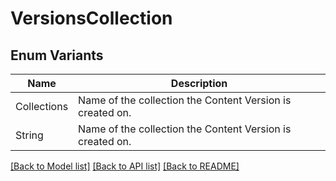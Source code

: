 # VersionsCollection

## Enum Variants

| Name | Description |
|---- | -----|
| Collections | Name of the collection the Content Version is created on. |
| String | Name of the collection the Content Version is created on. |

[[Back to Model list]](../README.md#documentation-for-models) [[Back to API list]](../README.md#documentation-for-api-endpoints) [[Back to README]](../README.md)


